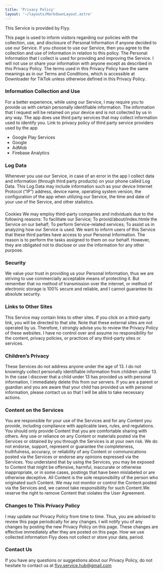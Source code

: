 ```yaml
---
title: 'Privacy Policy'
layout: '~/layouts/MarkdownLayout.astro'
---
```

This Service is provided by Flyy.

This page is used to inform visitors regarding our policies with the collection, use, and disclosure of Personal Information if anyone decided to use our Service. If you choose to use our Service, then you agree to the collection and use of information in relation to this policy. The Personal Information that I collect is used for providing and improving the Service. I will not use or share your information with anyone except as described in this Privacy Policy. The terms used in this Privacy Policy have the same meanings as in our Terms and Conditions, which is accessible at Downloader for TikTok unless otherwise defined in this Privacy Policy.
### Information Collection and Use
For a better experience, while using our Service, I may require you to provide us with certain personally identifiable information. The information that I request will be retained on your device and is not collected by us in any way. The app does use third party services that may collect information used to identify you. Link to privacy policy of third party service providers used by the app
* Google Play Services
* Google
* AdMob
* Firebase Analytics
### Log Data
Whenever you use our Service, in case of an error in the app I collect data and information (through third party products) on your phone called Log Data. This Log Data may include information such as your device Internet Protocol (“IP”) address, device name, operating system version, the configuration of the app when utilizing our Service, the time and date of your use of the Service, and other statistics.
### 
Cookies
We may employ third-party companies and individuals due to the following reasons:
To facilitate our Service; To provid/about/index.htmle the Service on our behalf; To perform Service-related services; 
To assist us in analyzing how our Service is used.
We want to inform users of this Service that these third parties have access to your Personal Information. The reason is to perform the tasks assigned to them on our behalf. However, they are obligated not to disclose or use the information for any other purpose.
### Security
We value your trust in providing us your Personal Information, thus we are striving to use commercially acceptable means of protecting it. But remember that no method of transmission over the internet, or method of electronic storage is 100% secure and reliable, and I cannot guarantee its absolute security.
### Links to Other Sites
This Service may contain links to other sites. If you click on a third-party link, you will be directed to that site. Note that these external sites are not operated by us. Therefore, I strongly advise you to review the Privacy Policy of these websites. I have no control over and assume no responsibility for the content, privacy policies, or practices of any third-party sites or services.
### Children’s Privacy
These Services do not address anyone under the age of 13. I do not knowingly collect personally identifiable information from children under 13. In the case I discover that a child under 13 has provided us with personal information, I immediately delete this from our servers. If you are a parent or guardian and you are aware that your child has provided us with personal information, please contact us so that I will be able to take necessary actions.
### Content on the Services
You are responsible for your use of the Services and for any Content you provide, including compliance with applicable laws, rules, and regulations. You should only provide Content that you are comfortable sharing with others.
Any use or reliance on any Content or materials posted via the Services or obtained by you through the Services is at your own risk. We do not endorse, support, represent or guarantee the completeness, truthfulness, accuracy, or reliability of any Content or communications posted via the Services or endorse any opinions expressed via the Services. You understand that by using the Services, you may be exposed to Content that might be offensive, harmful, inaccurate or otherwise inappropriate, or in some cases, postings that have been mislabeled or are otherwise deceptive. All Content is the sole responsibility of the person who originated such Content. We may not monitor or control the Content posted via the Services and, we cannot take responsibility for such Content.We reserve the right to remove Content that violates the User Agreement.
### Changes to This Privacy Policy
I may update our Privacy Policy from time to time. Thus, you are advised to review this page periodically for any changes. I will notify you of any changes by posting the new Privacy Policy on this page. These changes are effective immediately after they are posted on this page.
How we use collected information
Flyy does not collect or store your data, period.
### Contact Us
If you have any questions or suggestions about our Privacy Policy, do not hesitate to contact us at flyy.service.hub@gmail.com

